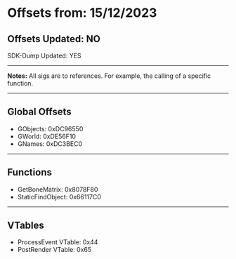 # Offsets from: 15/12/2023

## Offsets Updated: NO
SDK-Dump Updated: YES

---

**Notes:** All sigs are to references. For example, the calling of a specific function.

---

## Global Offsets
- GObjects: 0xDC96550
- GWorld: 0xDE56F10
- GNames: 0xDC3BEC0

---

## Functions
- GetBoneMatrix: 0x8078F80
- StaticFindObject: 0x66117C0

---

## VTables
- ProcessEvent VTable: 0x44
- PostRender VTable: 0x65

